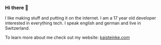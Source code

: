 ### Hi there 👋

I like making stuff and putting it on the internet.
I am a 17 year old developer interested in everything tech. I speak english and german and live in Switzerland.

To learn more about me check out my website: [kaisteinke.com](https://kaisteinke.com)
